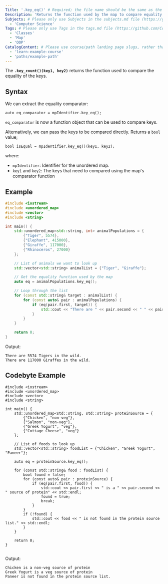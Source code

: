 ```yaml
---
Title: '.key_eq()' # Required; the file name should be the same as the title, but lowercase, with dashes instead of spaces, and all punctuation removed
Description: 'Returns the function used by the map to compare equality of the keys' # Required; ideally under 150 characters and starts with a present-tense verb (used in search engine results and content previews)
Subjects: # Please only use Subjects in the subjects.md file (https://github.com/Codecademy/docs/blob/main/documentation/subjects.md). If that list feels insufficient, feel free to create a new Subject and add it to subjects.md in your PR!
  - 'Computer Science'
Tags: # Please only use Tags in the tags.md file (https://github.com/Codecademy/docs/blob/main/documentation/tags.md). If that list feels insufficient, feel free to create a new Tag and add it to tags.md in your PR!
  - 'Classes'
  - 'Map'
  - 'OOP'
CatalogContent: # Please use course/path landing page slugs, rather than linking to individual content items. If listing multiple items, please put the most relevant one first
  - 'learn-example-course'
  - 'paths/example-path'
---
```


The **`.key_count()(key1, key2)`** returns the function used to compare the equality of the keys.


## Syntax
We can extract the equality comparator:

```pseudo
auto eq_comparator = mpIdentifier.key_eq();
```
```eq_comparator``` is now a function object that can be used to compare keys.

Alternatively, we can pass the keys to be compared directly. 
Returns a `bool` value;

```pseudo
bool isEqual = mpIdentifier.key_eq()(key1, key2);
```

where:
- `mpIdentifier`: Identifier for the unordered map.
- `key1` and `key2`: The keys that need to compared using the map's comparator function

## Example

```cpp
#include <iostream>
#include <unordered_map>
#include <vector>
#include <string>

int main() {
    std::unordered_map<std::string, int> animalPopulations = {
        {"Tiger", 5574},
        {"Elephant", 415000},
        {"Giraffe", 117000},
        {"Rhinoceros", 27000}
    };

    // List of animals we want to look up
    std::vector<std::string> animalList = {"Tiger", "Giraffe"};

    // Get the equality function used by the map
    auto eq = animalPopulations.key_eq();

    // Loop through the list
    for (const std::string& target : animalList) {
        for (const auto& pair : animalPopulations) {
            if (eq(pair.first, target)) {
                std::cout << "There are " << pair.second << " " << pair.first << "s in the wild." << std::endl;
            }
        }
    }

    return 0;
}

```

Output:
```shell
There are 5574 Tigers in the wild.
There are 117000 Giraffes in the wild.
```


## Codebyte Example 
```codebyte/cpp
#include <iostream>
#include <unordered_map>
#include <vector>
#include <string>

int main() {
    std::unordered_map<std::string, std::string> proteinSource = {
        {"Chicken", "non-veg"},
        {"Salmon", "non-veg"},
        {"Greek Yogurt", "veg"},
        {"Cottage Cheese", "veg"}  
    };

    // List of foods to look up
    std::vector<std::string> foodList = {"Chicken", "Greek Yogurt", "Paneer"};

    auto eq = proteinSource.key_eq();

    for (const std::string& food : foodList) {
        bool found = false;
        for (const auto& pair : proteinSource) {
            if (eq(pair.first, food)) {
                std::cout << pair.first << " is a " << pair.second << " source of protein" << std::endl;
                found = true;
                break;
            }
        }
        if (!found) {
            std::cout << food << " is not found in the protein source list." << std::endl;
        }
    }

    return 0;
}


```

Output:
```shell
Chicken is a non-veg source of protein
Greek Yogurt is a veg source of protein
Paneer is not found in the protein source list.
```